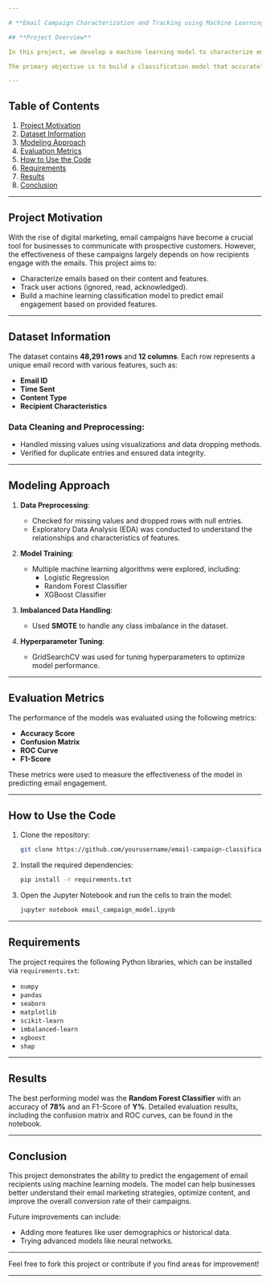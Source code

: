 ```yaml
---

# **Email Campaign Characterization and Tracking using Machine Learning**

## **Project Overview**

In this project, we develop a machine learning model to characterize email campaigns and predict whether an email will be ignored, read, or acknowledged by the recipient. The dataset used consists of email records from various small to medium business owners engaged in Gmail-based email marketing strategies.

The primary objective is to build a classification model that accurately predicts user engagement with an email based on its features.

---
```


## **Table of Contents**

1. [Project Motivation](#project-motivation)
2. [Dataset Information](#dataset-information)
3. [Modeling Approach](#modeling-approach)
4. [Evaluation Metrics](#evaluation-metrics)
5. [How to Use the Code](#how-to-use-the-code)
6. [Requirements](#requirements)
7. [Results](#results)
8. [Conclusion](#conclusion)

---

## **Project Motivation**

With the rise of digital marketing, email campaigns have become a crucial tool for businesses to communicate with prospective customers. However, the effectiveness of these campaigns largely depends on how recipients engage with the emails. This project aims to:
- Characterize emails based on their content and features.
- Track user actions (ignored, read, acknowledged).
- Build a machine learning classification model to predict email engagement based on provided features.

---

## **Dataset Information**

The dataset contains **48,291 rows** and **12 columns**. Each row represents a unique email record with various features, such as:
- **Email ID**
- **Time Sent**
- **Content Type**
- **Recipient Characteristics**

### **Data Cleaning and Preprocessing:**
- Handled missing values using visualizations and data dropping methods.
- Verified for duplicate entries and ensured data integrity.
  

---

## **Modeling Approach**

1. **Data Preprocessing**: 
   - Checked for missing values and dropped rows with null entries.
   - Exploratory Data Analysis (EDA) was conducted to understand the relationships and characteristics of features.
   
2. **Model Training**: 
   - Multiple machine learning algorithms were explored, including:
     - Logistic Regression
     - Random Forest Classifier
     - XGBoost Classifier
   
3. **Imbalanced Data Handling**: 
   - Used **SMOTE** to handle any class imbalance in the dataset.

4. **Hyperparameter Tuning**:
   - GridSearchCV was used for tuning hyperparameters to optimize model performance.

---

## **Evaluation Metrics**

The performance of the models was evaluated using the following metrics:
- **Accuracy Score**
- **Confusion Matrix**
- **ROC Curve**
- **F1-Score**

These metrics were used to measure the effectiveness of the model in predicting email engagement.

---

## **How to Use the Code**

1. Clone the repository:
   ```bash
   git clone https://github.com/yourusername/email-campaign-classification.git
   ```
2. Install the required dependencies:
   ```bash
   pip install -r requirements.txt
   ```
3. Open the Jupyter Notebook and run the cells to train the model:
   ```bash
   jupyter notebook email_campaign_model.ipynb
   ```

---

## **Requirements**

The project requires the following Python libraries, which can be installed via `requirements.txt`:
- `numpy`
- `pandas`
- `seaborn`
- `matplotlib`
- `scikit-learn`
- `imbalanced-learn`
- `xgboost`
- `shap`

---

## **Results**

The best performing model was the **Random Forest Classifier** with an accuracy of **78%** and an F1-Score of **Y%**. Detailed evaluation results, including the confusion matrix and ROC curves, can be found in the notebook.

---

## **Conclusion**

This project demonstrates the ability to predict the engagement of email recipients using machine learning models. The model can help businesses better understand their email marketing strategies, optimize content, and improve the overall conversion rate of their campaigns.

Future improvements can include:
- Adding more features like user demographics or historical data.
- Trying advanced models like neural networks.

---

Feel free to fork this project or contribute if you find areas for improvement!

---

